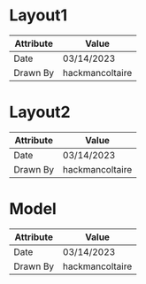 # Layout1
| Attribute | Value |
| ---  | ---     |
| Date | 03/14/2023 |
| Drawn By | hackmancoltaire |
# Layout2
| Attribute | Value |
| ---  | ---     |
| Date | 03/14/2023 |
| Drawn By | hackmancoltaire |
# Model
| Attribute | Value |
| ---  | ---     |
| Date | 03/14/2023 |
| Drawn By | hackmancoltaire |
